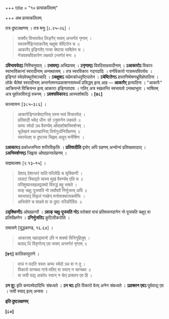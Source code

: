 +++
title = "१० प्रत्याकलितम्"

+++
अथ प्रत्याकलितम्

तत्र दुष्टलक्षणम् । तत्र मनुः [८.२५–२६] ।

> वाक्यैर् विभावयेल् लिङ्गैर् भावम् अन्तर्गतं नृणाम् ।  
> स्वरवर्णेङ्गिताकारैश् चक्षुषा चेष्टितेन च ॥  
> आकारैर् इङ्गितैर् गत्या चेष्टया भाषितेन च ।  
> नेत्रवक्त्रविकारेण लक्ष्यते ऽन्तर्गतं मनः ॥

**ऽविभावयेत्ऽ** निश्चिनुयात् । **ऽभावम्ऽ** अभिप्रायम् । **ऽनृणाम्ऽ** विवदिसाक्ष्यादीनाम् । **ऽआकारोऽ** विकारः स्वाभाविकानां स्वरादीनाम् अन्यथात्वम् । तत्र स्वरविकारः गद्गदादिः । वर्णविकारो गात्ररूपविपर्ययः । इङ्गितं स्वेदवेपथुरोमाञ्चादि । **ऽचक्षुषाऽ** सप्रेमक्रोधदृष्टिपातेन । **ऽचेष्टितेनऽ** हस्तनिष्पेषणभ्रूविक्षेपादिना । लोके चैतेषां स्वरादीनाम् अन्तर्गतमनःप्रकाशनसामर्थ्यं प्रसिद्धम् इत्य् आह — **आकारैर्** इत्यादिना । "आकारैः" आक्रियन्ते विक्रियन्त इत्य् आकाराः इङ्गितादयः । गतिर् अत्र स्खलन्ति स्वभावतो ऽन्यथाभूता । भाषितम् अत्र पूर्वापरविरुद्धं वचनम् । **ऽवक्त्रविकारःऽ** आस्यशोषादिः । **[७८]**

कात्यायनः [३८५–३८६] ।

> आकारेङ्गितचेष्टाभिस् तस्य भावं विचारयेत् ।  
> प्रतिवादी भवेद् धीनः सो ऽनुमानेन लक्ष्यते ॥  
> कम्पः स्वेदो ऽथ वैवर्ण्यम् ओष्ठशोषाभिमर्शनम् ।  
> भूलेखनं स्थानहानिस् तिर्यगूर्ध्वनिरीक्षणम् ॥  
> स्वरभेदश् च दुष्टस्य चिह्नम् आहुर् मनीषिणः ।

**ऽआकारःऽ** प्रकोधजनिता शरीरविकृतिः । **प्रतिवादीति** द्वयोर् अपि ग्रहणम् अन्योन्यं प्रतिपक्षवादात् । **ऽअभिमर्शनम्ऽ** जिह्वया ओष्ठप्रान्तलेहनम् ।

याज्ञवल्क्यः [२.१३–१५] ।

> देशाद् देशान्तरं याति परिलेढि च सृक्किणी ।  
> ललाटं स्विद्यते चास्य मुखं वैवर्ण्यम् एति च ॥  
> परिशुष्यत्स्खलद्वाक्यो विरुद्धं बहु भाषते ।  
> वाक् चक्षुः पूजयति नो तथौष्ठौ निर्भुजत्य् अपि ॥  
> स्वभावाद् विकृतं गच्छेन् मनोवाक्कायकर्मभिः ।  
> अभियोगे च साक्ष्ये वा स दुष्टः परिकीर्तितः ॥

**ऽसृक्किणीऽ** ओष्ठप्रान्तौ । **ऽवाक् चक्षुः पूजयति नोऽ** परोक्तां वाचं प्रतिवचनदानेन नो पूजयति चक्षुर् वा प्रतिवीक्षणेन । **ऽनिर्भुजतिऽ** कुटिलीकरोति ।

रामायणे [युद्धकाण्ड, १६.६४] ।

> आकारश् च्छाद्यमानो ऽपि न शक्यो विनिगूहितुम् ।  
> बलाद् धि विवृणोत्य् एव भावम् अन्तर्गतं नृणाम् ॥

**[७९]** कालिकापुराणे ।

> वाचं न वदति त्रस्तः कम्पः स्वेदो ऽथ वा न तु ।  
> विकारो वान्यथा गात्रे मतिर् वा स्यान् न चान्यथा ॥  
> स जयी यद्य् अकोपः स्यान् न चेत् प्राक्तन एव हि ।

**ऽन तु**ऽ इति कम्पस्वेदादिभिः संबध्यते । **ऽन चऽ** इति विकारो वेत्य् अनेन संबध्यते । **ऽप्राक्तन एवऽ** पूर्ववाद्य् एव । जयी स्याद् इत्य् अन्वयः ।

**इति दुष्टलक्षणम्**

**[८०]**
